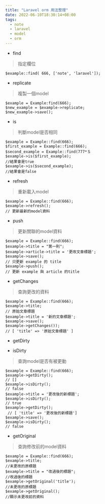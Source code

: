 ```yaml
---
title: "Laravel orm 用法整理"
date: 2022-06-10T18:30:14+08:00
tags: 
  - note
  - laravel
  - model
  - orm
---
```

 
- find

> 指定欄位
  
    $example::find( 666, ['note', 'laravel']);

- replicate

> 複製一個model
  
    $example = Example:find(666);
    $new_example = $example->replicate;
    $new_example->save();

- is

> 判斷model是否相同
    
    $example = Example::find(666);
    $first_example = Example::find(666);
    $second_example = Example::find(777*Ｓ
    $example->is($first_example); 
    //結果會是true
    $example->is($second_example); 
    //結果會是false

- refresh

> 重新載入model

    $example = Example::find(666);    
    $example->refresh();
    // 更新最新的model資料

- push

> 更新關聯的model資料

    $example = Example::find(666);
    $example->title = "第一則";
    $example->article->title = '更改文章標題';
    $example->save(); 
    // 只更新 example 的 title
    $example->push(); 
    // 更新 example 與 article 的title

- getChanges

> 查詢更改的資料

    $example = Example::find(666);
    $example->title; 
    // 原始文章標題
    $example->title = '新的文章標題';
    $example->save();
    $example->getChanges());
    // [ 'title' => '原始文章標題' ]

- getDirty

- isDirty

> 查詢model是否有被更動

    $example = Example::find(666);
    $example->getDirty();  
    // []
    $example->isDirty();        
    // false 
    $example->title = '更改後的新標題';   
    $example->isDirty();        
    // true
    $example->getDirty();      
     // [ 'title' => '更改後的新標題']
    $example->save();           
    $example->isDirty();        
    // false

- getOriginal

> 查詢修改前的model資料

    $example = Example::find(666);
    $example->title;                   
    //未更改的原標題
    $example->title = "改過後的標題";         
    //改過後的標題
    $example->getOriginal('title');    
    //未更改的原標題
    $example->getOriginal();          
    //顯示未更改前的資料




